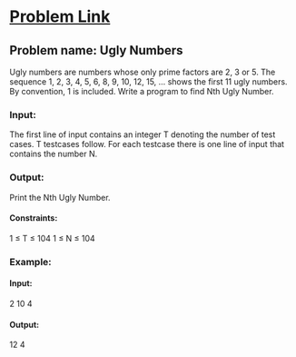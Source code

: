 # [Problem Link](https://practice.geeksforgeeks.org/problems/ugly-numbers/0)

## Problem name: Ugly Numbers

Ugly numbers are numbers whose only prime factors are 2, 3 or 5. The sequence 1, 2, 3, 4, 5, 6, 8, 9, 10, 12, 15, … shows the first 11 ugly numbers. By convention, 1 is included. Write a program to find Nth Ugly Number.

### Input:
The first line of input contains an integer T denoting the number of test cases. T testcases follow. For each testcase there is one line of input that contains the number N.

### Output:
Print the Nth Ugly Number.

#### Constraints:
1 ≤ T ≤ 104
1 ≤ N ≤ 104

### Example:
#### Input:
2
10
4
#### Output:
12
4